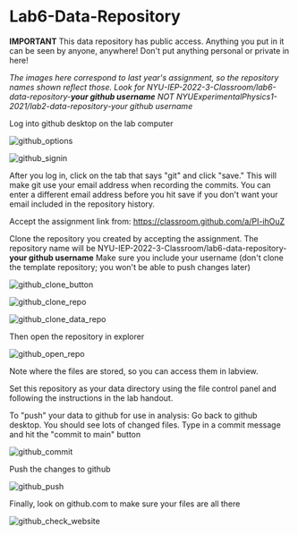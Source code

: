 # Lab6-Data-Repository

**IMPORTANT** This data repository has public access. Anything you put in it can be seen by anyone, anywhere! Don't put anything personal or private in here! 

*The images here correspond to last year's assignment, so the repository names shown reflect those. Look for NYU-IEP-2022-3-Classroom/lab6-data-repository-**your github username** NOT NYUExperimentalPhysics1-2021/lab2-data-repository-your github username*

Log into github desktop on the lab computer

![github_options](https://user-images.githubusercontent.com/237963/137568519-93e7380f-01e2-4a46-ac93-4d3a68cdf55c.png)

![github_signin](https://user-images.githubusercontent.com/237963/137568522-e5ff801c-45ed-4083-946f-45c077640ae3.png)

After you log in, click on the tab that says "git" and click "save." This will make git use your email address when recording the commits. You can enter a different email address before you hit save if you don't want your email included in the repository history.

Accept the assignment link from: https://classroom.github.com/a/PI-ihOuZ

Clone the repository you created by accepting the assignment. The repository name will be NYU-IEP-2022-3-Classroom/lab6-data-repository-**your github username** Make sure you include your username (don't clone the template repository; you won't be able to push changes later)

![github_clone_button](https://user-images.githubusercontent.com/237963/137568755-a3271eaf-f7a9-49cb-87bc-b93a075b3be3.png)

![github_clone_repo](https://user-images.githubusercontent.com/237963/137568666-b62165ce-da0c-4af8-8d58-1fa13c7ee149.png)

![github_clone_data_repo](https://user-images.githubusercontent.com/237963/137568757-a6e812d7-ec43-410f-aef9-7099f1c56b52.png)

Then open the repository in explorer

![github_open_repo](https://user-images.githubusercontent.com/237963/137568880-5376ad9b-3b37-488d-9003-266f36f2a936.png)

Note where the files are stored, so you can access them in labview.

Set this repository as your data directory using the file control panel and following the instructions in the lab handout. 

To "push" your data to github for use in analysis: Go back to github desktop. You should see lots of changed files. Type in a commit message and hit the "commit to main" button

![github_commit](https://user-images.githubusercontent.com/237963/137569114-44c4c719-dfe5-49b9-a111-15c1681f2f61.png)

Push the changes to github

![github_push](https://user-images.githubusercontent.com/237963/137569246-0fc03427-77bf-4267-a55e-76d7c86f7cc2.png)

Finally, look on github.com to make sure your files are all there

![github_check_website](https://user-images.githubusercontent.com/237963/137569305-cdc3e909-0d75-47c7-9b77-175a5ca9b91f.png)


